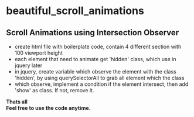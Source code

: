 # beautiful_scroll_animations

## Scroll Animations using Intersection Observer

- create html file with boilerplate code, contain 4 different section with 100 viewport height
- each element that need to animate get 'hidden' class, which use in jquery later
- in jquery, create variable which observe the element with the class 'hidden', by using querySelectorAll to grab all element which the class
- which observe, implement a condition if the element intersect, then add 'show' as class. If not, remove it.

**Thats all**<br>
**Feel free to use the code anytime.**
